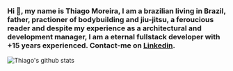 ### Hi 👋, my name is Thiago Moreira, I am a brazilian living in Brazil, father, practioner of bodybuilding and jiu-jitsu, a feroucious reader and despite my experience as a architectural and development manager, I am a eternal fullstack developer with +15 years experienced. Contact-me on [Linkedin](https://www.linkedin.com/in/ttrmoreira/). 

![Thiago's github stats](https://github-readme-stats.vercel.app/api?username=ApurvShah007&show_icons=true)
<br />

<!--
**ttrmoreira/ttrmoreira** is a ✨ _special_ ✨ repository because its `README.md` (this file) appears on your GitHub profile.

Here are some ideas to get you started:

- 🔭 I’m currently working on ...
- 🌱 I’m currently learning ...
- 👯 I’m looking to collaborate on ...
- 🤔 I’m looking for help with ...
- 💬 Ask me about ...
- 📫 How to reach me: ...
- 😄 Pronouns: ...
- ⚡ Fun fact: ...
-->
